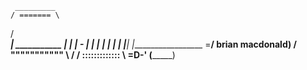      _________
    / ======= \
   / __________\
  | ___________ |
  | | -       | |
  | |         | |
  | |_________| |__________________
  \=____________/   brian macdonald)
  / """"""""""" \                 /
 / ::::::::::::: \            =D-'
(_________________)



